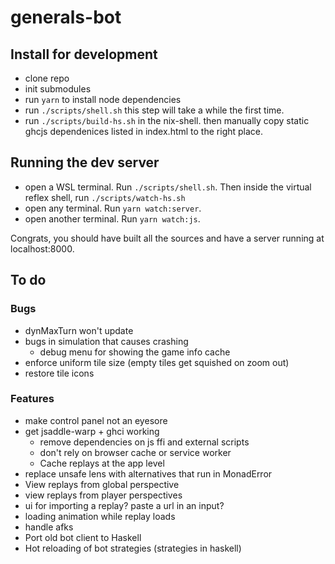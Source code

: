 # generals-bot

## Install for development
- clone repo
- init submodules
- run `yarn` to install node dependencies
- run `./scripts/shell.sh` this step will take a while the first time.
- run `./scripts/build-hs.sh` in the nix-shell. then manually copy static ghcjs dependenices listed in index.html to the right place.

## Running the dev server
- open a WSL terminal. Run `./scripts/shell.sh`. Then inside the virtual reflex shell, run `./scripts/watch-hs.sh`
- open any terminal. Run `yarn watch:server`.
- open another terminal. Run `yarn watch:js`.

Congrats, you should have built all the sources and have a server running at localhost:8000.

## To do
### Bugs
- dynMaxTurn won't update
- bugs in simulation that causes crashing
  - debug menu for showing the game info cache
- enforce uniform tile size (empty tiles get squished on zoom out)
- restore tile icons

### Features
- make control panel not an eyesore
- get jsaddle-warp + ghci working
  - remove dependencies on js ffi and external scripts
  - don't rely on browser cache or service worker
  - Cache replays at the app level
- replace unsafe lens with alternatives that run in MonadError
- View replays from global perspective
- view replays from player perspectives
- ui for importing a replay? paste a url in an input?
- loading animation while replay loads
- handle afks
- Port old bot client to Haskell
- Hot reloading of bot strategies (strategies in haskell)

